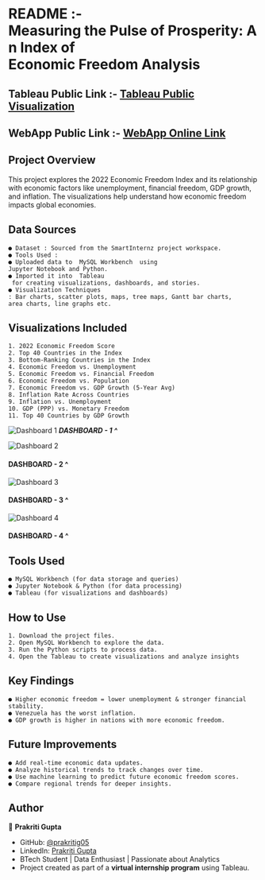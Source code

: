 # README :- Measuring the Pulse of Prosperity: An Index of Economic Freedom Analysis

## Tableau Public Link :- [Tableau Public Visualization](https://public.tableau.com/views/MeasuringthePulseofProsperityAnIndexofEconomicFreedomAnalysis_17411000011350/2022EconomicFreedomScore?:language=en-US&:sid=&:redirect=auth&:display_count=n&:origin=viz_share_link)

## WebApp Public Link :- [WebApp Online Link](https://prakritig05.github.io/WebApp/) 

## Project Overview

This project explores the 2022 Economic Freedom Index and its relationship with economic 
factors like unemployment, financial freedom, GDP growth, and inflation. The visualizations 
help understand how economic freedom impacts global economies.

## Data Sources

```
● Dataset : Sourced from the SmartInternz project workspace.
● Tools Used :
● Uploaded data to  MySQL Workbench  using  Jupyter Notebook and Python.
● Imported it into  Tableau  for creating visualizations, dashboards, and stories.
● Visualization Techniques : Bar charts, scatter plots, maps, tree maps, Gantt bar charts,
area charts, line graphs etc.
```
## Visualizations Included

```
1. 2022 Economic Freedom Score
2. Top 40 Countries in the Index
3. Bottom-Ranking Countries in the Index
4. Economic Freedom vs. Unemployment
5. Economic Freedom vs. Financial Freedom
6. Economic Freedom vs. Population
7. Economic Freedom vs. GDP Growth (5-Year Avg)
8. Inflation Rate Across Countries
9. Inflation vs. Unemployment
10. GDP (PPP) vs. Monetary Freedom
11. Top 40 Countries by GDP Growth
```

![Dashboard 1](https://github.com/user-attachments/assets/597ffd45-b58a-4a98-a893-191ec254d7bb)
**_DASHBOARD - 1 ^_**

![Dashboard 2](https://github.com/user-attachments/assets/de827dfc-edc8-4643-82fc-19ed6f5cd581)
#### DASHBOARD - 2 ^

![Dashboard 3](https://github.com/user-attachments/assets/77f86197-746c-4097-9c97-6c0b963d8b2f)
#### DASHBOARD - 3 ^

![Dashboard 4](https://github.com/user-attachments/assets/8d00404b-43c8-4320-af83-bd92c3bed557)
#### DASHBOARD - 4 ^

## Tools Used

```
● MySQL Workbench (for data storage and queries)
● Jupyter Notebook & Python (for data processing)
● Tableau (for visualizations and dashboards)
```
## How to Use

```
1. Download the project files.
2. Open MySQL Workbench to explore the data.
3. Run the Python scripts to process data.
4. Open the Tableau to create visualizations and analyze insights
```

## Key Findings

```
● Higher economic freedom = lower unemployment & stronger financial stability.
● Venezuela has the worst inflation.
● GDP growth is higher in nations with more economic freedom.
```

## Future Improvements

```
● Add real-time economic data updates.
● Analyze historical trends to track changes over time.
● Use machine learning to predict future economic freedom scores.
● Compare regional trends for deeper insights.
```

## Author 

👤 **Prakriti Gupta**  
- GitHub: [@prakritig05](https://github.com/prakritig05)  
- LinkedIn: [Prakriti Gupta](https://www.linkedin.com/in/prakriti-gupta-1147a9276/)  
- BTech Student | Data Enthusiast | Passionate about Analytics  
- Project created as part of a **virtual internship program** using Tableau.  
